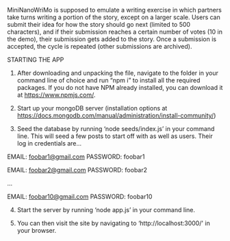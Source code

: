 MiniNanoWriMo is supposed to emulate a writing exercise in which partners take turns writing a portion of the story, except on a larger scale. Users can submit their idea for how the story should go next (limited to 500 characters), and if their submission reaches a certain number of votes (10 in the demo), their submission gets added to the story. Once a submission is accepted, the cycle is repeated (other submissions are archived). 


STARTING THE APP


1) After downloading and unpacking the file, navigate to the folder in your command line of choice and run “npm i” to install all the required packages. If you do not have NPM already installed, you can download it at https://www.npmjs.com/.

2) Start up your mongoDB server (installation options at https://docs.mongodb.com/manual/administration/install-community/)

3) Seed the database by running ‘node seeds/index.js’ in your command line. This will seed a few posts to start off with as well as users. Their log in credentials are…

EMAIL: foobar1@gmail.com
PASSWORD: foobar1

EMAIL: foobar2@gmail.com
PASSWORD: foobar2

…

EMAIL: foobar10@gmail.com
PASSWORD: foobar10

4) Start the server by running ‘node app.js’ in your command line.

5) You can then visit the site by navigating to ‘http://localhost:3000/' in your browser.
